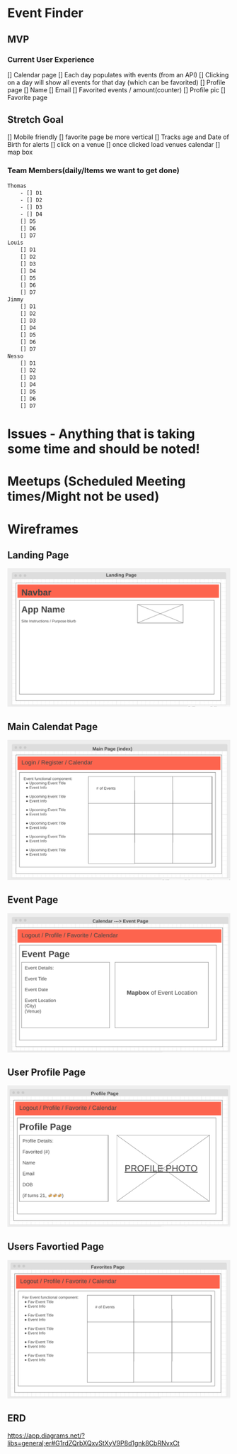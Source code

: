 # Event Finder

## MVP
### Current User Experience
[] Calendar page
    [] Each day populates with events (from an API)
    [] Clicking on a day will show all events for that day (which can be favorited)
[] Profile page 
    [] Name
    [] Email
    [] Favorited events / amount(counter)
    [] Profile pic
[] Favorite page

## Stretch Goal
[] Mobile friendly
    [] favorite page be more vertical 
[] Tracks age and Date of Birth for alerts
[] click on a venue
    [] once clicked load venues calendar
[] map box

### Team Members(daily/Items we want to get done)
    Thomas
        - [] D1
        - [] D2
        - [] D3
        - [] D4
        [] D5
        [] D6
        [] D7
    Louis    
        [] D1
        [] D2
        [] D3
        [] D4
        [] D5
        [] D6
        [] D7
    Jimmy
        [] D1
        [] D2
        [] D3
        [] D4
        [] D5
        [] D6
        [] D7
    Nesso
        [] D1
        [] D2
        [] D3
        [] D4
        [] D5
        [] D6
        [] D7
# Issues - Anything that is taking some time and should be noted!

# Meetups (Scheduled Meeting times/Might not be used)

# Wireframes

## Landing Page
![](/public/wireframe/Landing-Page-Wireframe.png)
## Main Calendat Page
![](/public/wireframe/Main-Page-Wireframe.png)
## Event Page
![](/public/wireframe/Event-Page-Wireframe.png)
## User Profile Page
![](/public/wireframe/Profile-Page-Wireframe.png)
## Users Favortied Page
![](/public/wireframe/Favorites-Page-Wireframe.png)

## ERD
https://app.diagrams.net/?libs=general;er#G1rdZQrbXQxvStXyV9P8d1gnk8CbRNvxCt
